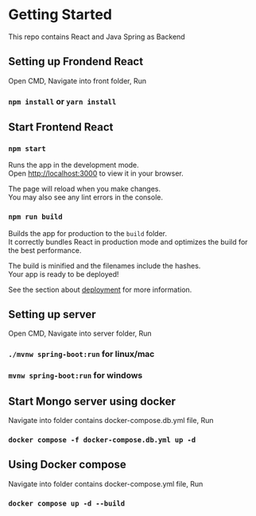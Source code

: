 # Getting Started

This repo contains React and Java Spring as Backend

## Setting up Frondend React

Open CMD, Navigate into front folder, Run

### `npm install` or `yarn install`

## Start Frontend React

### `npm start`

Runs the app in the development mode.\
Open [http://localhost:3000](http://localhost:3000) to view it in your browser.

The page will reload when you make changes.\
You may also see any lint errors in the console.

### `npm run build`

Builds the app for production to the `build` folder.\
It correctly bundles React in production mode and optimizes the build for the best performance.

The build is minified and the filenames include the hashes.\
Your app is ready to be deployed!

See the section about [deployment](https://facebook.github.io/create-react-app/docs/deployment) for more information.

## Setting up server

Open CMD, Navigate into server folder, Run

### `./mvnw spring-boot:run` for linux/mac
### `mvnw spring-boot:run` for windows

## Start Mongo server using docker

Navigate into folder contains docker-compose.db.yml file, Run

### `docker compose -f docker-compose.db.yml up -d`

## Using Docker compose

Navigate into folder contains docker-compose.yml file, Run

### `docker compose up -d --build`


